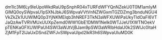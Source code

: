 dm1lc3M6Ly9leUpoWkdRaU9pSnphR04xTURFdWFYQnNZekU0T0M1amIyMGlMQ0oySWpvaU1pSXNJbkJ6SWpvaVVtVnNZWGxmTGZDZmg3bnduNGU4VkZkZk1UUWlMQ0p3YjNKMElqb3hNREF3TkN3aWFXUWlPaUkyTldOaFl6VTJaQzAwTVRVMUxUUXpZemd0WW1GbE1DMW1Nelk0WTJJeU1XWTNOekVpTENKaGFXUWlPaUl4SWl3aWJtVjBJam9pSWl3aWRIbHdaU0k2SWlJc0ltaHZjM1FpT2lJaUxDSndZWFJvSWpvaUlpd2lkR3h6SWpvaUluMD0K